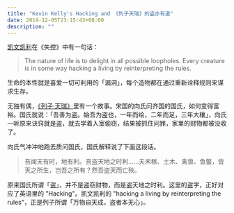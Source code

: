 ```yaml
---
title: "Kevin Kelly's Hacking and 《列子天瑞》的盗亦有道"
date: 2019-12-05T23:15:43+08:00
description: ""
---
```


[凯文凯利](https://kk.org/)在《失控》中有一句话：

> The nature of life is to delight in all possible loopholes. Every  creature is in some way hacking a living by reinterpreting the rules.

生命的本性就是喜爱一切可利用的「漏洞」，每个造物都在通过重新诠释规则来谋求生存。

无独有偶，[《列子·天瑞》](https://baike.baidu.com/item/%E5%88%97%E5%AD%90%C2%B7%E5%A4%A9%E7%91%9E)里有一个故事。宋国的向氏问齐国的国氏，如何变得富裕。国氏就说：「吾善为盗。始吾为盗也，一年而给，二年而足，三年大穰」，向氏一听原来诀窍就是盗，就去学着入室偷窃，结果被抓住问罪，家里的财物都被没收了。

向氏气冲冲地跑去质问国氏，国氏解释说了下面这段话。

> 吾闻天有时，地有利。吾盗天地之时利……夫禾稼、土木、禽兽、鱼鳖，皆天之所生，岂吾之所有？然吾盗天而亡殃。

原来国氏所谓「盗」，并不是盗窃财物，而是盗天地之时利。这里的盗字，正好对应了英语里的 "Hacking"。凯文凯利的 "hacking a living by reinterpreting the rules"，正是列子所谓「万物自天成，盗者本无心」。

